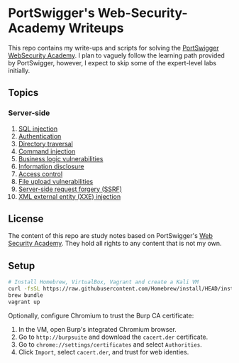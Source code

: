 # PortSwigger's Web-Security-Academy Writeups

This repo contains my write-ups and scripts for solving the [PortSwigger WebSecurity Academy](https://portswigger.net/web-security). I plan to vaguely follow the learning path provided by PortSwigger, however, I expect to skip some of the expert-level labs initially.

## Topics

### Server-side
1. [SQL injection](SQL-Injection/)
2. [Authentication](Authentication/)
3. [Directory traversal](Directory%20Traversal/)
4. [Command injection](OS%20Command%20Injection/)
5. [Business logic vulnerabilities](Business%20Logic%20Vulnerabilities/)
6. [Information disclosure](Information%20Disclosure)
7. [Access control](Access%20Control/)
8. [File upload vulnerabilities](File%20Upload%20Vulnerabilities/)
9. [Server-side request forgery (SSRF)](Server-Side%20Request%20Forgery/)
10. [XML external entity (XXE) injection](XXE%20Injection)


## License

The content of this repo are study notes based on PortSwigger's [Web Security Academy](https://portswigger.net/web-security).  They hold all rights to any content that is not my own.

## Setup
```sh
# Install Homebrew, VirtualBox, Vagrant and create a Kali VM
curl -fsSL https://raw.githubusercontent.com/Homebrew/install/HEAD/install.sh | bash
brew bundle
vagrant up
```

Optionally, configure Chromium to trust the Burp CA certificate:

1. In the VM, open Burp's integrated Chromium browser.
2. Go to `http://burpsuite` and download the `cacert.der` certificate.
3. Go to `chrome://settings/certificates` and select `Authorities`.
4. Click `Import`, select `cacert.der`, and trust for web identies.
